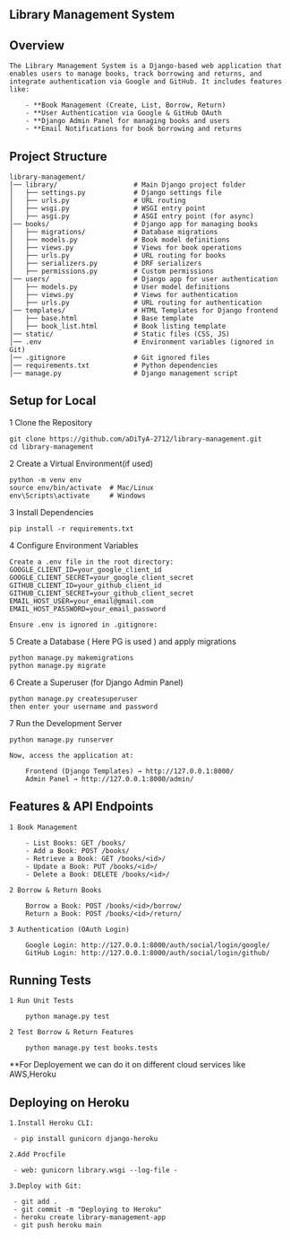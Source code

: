 ## Library Management System

## Overview
	The Library Management System is a Django-based web application that enables users to manage books, track borrowing and returns, and integrate authentication via Google and GitHub. It includes features like:

		- **Book Management (Create, List, Borrow, Return)
		- **User Authentication via Google & GitHub OAuth
		- **Django Admin Panel for managing books and users
		- **Email Notifications for book borrowing and returns
		
## Project Structure

	library-management/
	│── library/                   # Main Django project folder
	│   ├── settings.py            # Django settings file
	│   ├── urls.py                # URL routing
	│   ├── wsgi.py                # WSGI entry point
	│   ├── asgi.py                # ASGI entry point (for async)
	│── books/                     # Django app for managing books
	│   ├── migrations/            # Database migrations
	│   ├── models.py              # Book model definitions
	│   ├── views.py               # Views for book operations
	│   ├── urls.py                # URL routing for books
	│   ├── serializers.py         # DRF serializers
	│   ├── permissions.py         # Custom permissions
	│── users/                     # Django app for user authentication
	│   ├── models.py              # User model definitions
	│   ├── views.py               # Views for authentication
	│   ├── urls.py                # URL routing for authentication
	│── templates/                 # HTML Templates for Django frontend
	│   ├── base.html              # Base template
	│   ├── book_list.html         # Book listing template
	│── static/                    # Static files (CSS, JS)
	│── .env                       # Environment variables (ignored in Git)
	│── .gitignore                 # Git ignored files
	│── requirements.txt           # Python dependencies
	│── manage.py                  # Django management script

## Setup for Local

1 Clone the Repository

	git clone https://github.com/aDiTyA-2712/library-management.git
	cd library-management
	
2 Create a Virtual Environment(if used)

	python -m venv env
	source env/bin/activate  # Mac/Linux
	env\Scripts\activate     # Windows

3 Install Dependencies

	pip install -r requirements.txt

4 Configure Environment Variables

	Create a .env file in the root directory:
	GOOGLE_CLIENT_ID=your_google_client_id
	GOOGLE_CLIENT_SECRET=your_google_client_secret
	GITHUB_CLIENT_ID=your_github_client_id
	GITHUB_CLIENT_SECRET=your_github_client_secret
	EMAIL_HOST_USER=your_email@gmail.com
	EMAIL_HOST_PASSWORD=your_email_password

	Ensure .env is ignored in .gitignore:
		
5 Create a Database ( Here PG is used ) and apply migrations
	
	python manage.py makemigrations
	python manage.py migrate

6 Create a Superuser (for Django Admin Panel)

	python manage.py createsuperuser
	then enter your username and password
	
7 Run the Development Server	

	python manage.py runserver

    Now, access the application at:

		Frontend (Django Templates) → http://127.0.0.1:8000/
		Admin Panel → http://127.0.0.1:8000/admin/

## Features & API Endpoints

	1 Book Management
	
		- List Books: GET /books/
		- Add a Book: POST /books/
		- Retrieve a Book: GET /books/<id>/
		- Update a Book: PUT /books/<id>/
		- Delete a Book: DELETE /books/<id>/
		
	2 Borrow & Return Books
	
		Borrow a Book: POST /books/<id>/borrow/
		Return a Book: POST /books/<id>/return/
		
	3 Authentication (OAuth Login)
	
		Google Login: http://127.0.0.1:8000/auth/social/login/google/
		GitHub Login: http://127.0.0.1:8000/auth/social/login/github/	
		
		
## Running Tests

	1 Run Unit Tests

		python manage.py test
		
	2 Test Borrow & Return Features
	
		python manage.py test books.tests
	
**For Deployement we can do it on different cloud services like AWS,Heroku

## Deploying on Heroku
	
	1.Install Heroku CLI:
	
	 - pip install gunicorn django-heroku
	
	2.Add Procfile
	
	 - web: gunicorn library.wsgi --log-file -
	 
	3.Deploy with Git:
	
	 - git add .
	 - git commit -m "Deploying to Heroku"
	 - heroku create library-management-app
	 - git push heroku main
	 
	 


